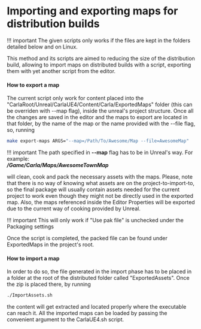 <h1>Importing and exporting maps for distribution builds</h1>

!!! important
    The given scripts only works if the files are kept in the folders
    detailed below and on Linux.

This method and its scripts are aimed to reducing the size of the distribution
build, allowing to import maps on distributed builds with a script, exporting
them with yet another script from the editor.

<h4>How to export a map</h4>
The current script only work for content placed into the
"CarlaRoot/Unreal/CarlaUE4/Content/Carla/ExportedMaps" folder (this can be overriden with
--map flag), inside the unreal's project structure. Once all the changes are saved in the
editor and the maps to export are located in that folder, by the name of the map or the
name provided with the --file flag, so, running

```sh
make export-maps ARGS="--map=/Path/To/Awesome/Map --file=AwesomeMap"
```

!!! important
    The path specified in <b>--map</b> flag has to be in Unreal's way.
    For example:<br><i><b>/Game/Carla/Maps/AwesomeTownMap</b></i>

will clean, cook and pack the necessary assets with the maps. Please, note that
there is no way of knowing what assets are on the project-to-import-to, so the
final package will usually contain assets needed for the current project to work
even though they might not be directly used in the exported map. Also, the maps
referenced inside the Editor Properties will be exported due to the current way
of cooking provided by Unreal.

!!! important
    This will only work if "Use pak file" is unchecked under the Packaging settings

Once the script is completed, the packed file can be found under ExportedMaps in
the project's root.

<h4>How to import a map</h4>
In order to do so, the file generated in the import phase has to be placed in a folder
at the root of the distributed folder called "ExportedAssets". Once the zip is placed there,
by running

```sh
./ImportAssets.sh
```

the content will get extracted and located properly where the executable can reach it. All
the imported maps can be loaded by passing the convenient argument to the CarlaUE4.sh script.